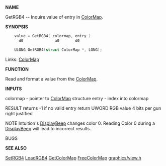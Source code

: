
**NAME**

GetRGB4 -- Inquire value of entry in [ColorMap](_OOBX).

**SYNOPSIS**

```c
    value = GetRGB4( colormap, entry )
      d0              a0       d0

    ULONG GetRGB4(struct ColorMap *, LONG);

```
Links: [ColorMap](_OOBX) 

**FUNCTION**

Read and format a value from the [ColorMap](_OOBX).

**INPUTS**

colormap - pointer to [ColorMap](_OOBX) structure
entry - index into colormap

RESULT
returns -1 if no valid entry
return UWORD RGB value 4 bits per gun right justified

NOTE
Intuition's [DisplayBeep](_OROC) changes color 0. Reading Color 0 during a
[DisplayBeep](_OROC) will lead to incorrect results.

BUGS

**SEE ALSO**

[SetRGB4](SetRGB4) [LoadRGB4](LoadRGB4) [GetColorMap](GetColorMap) [FreeColorMap](FreeColorMap) [graphics/view.h](_OOBX)
